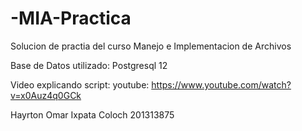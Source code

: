 # -MIA-Practica
Solucion de practia del curso Manejo e Implementacion de Archivos

Base de Datos utilizado:
Postgresql 12

Video explicando script:
youtube:
https://www.youtube.com/watch?v=x0Auz4q0GCk

Hayrton Omar Ixpata Coloch
201313875
